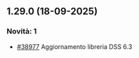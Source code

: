 ## 1.29.0 (18-09-2025)

### Novità: 1
- [#38977](https://parermine.regione.emilia-romagna.it/issues/38977) Aggiornamento libreria DSS 6.3
